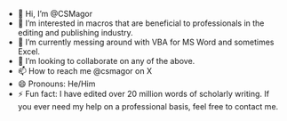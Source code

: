 - 👋 Hi, I’m @CSMagor
- 👀 I’m interested in macros that are beneficial to professionals in the editing and publishing industry.
- 🌱 I’m currently messing around with VBA for MS Word and sometimes Excel.
- 💞️ I’m looking to collaborate on any of the above.
- 📫 How to reach me @csmagor on X
- 😄 Pronouns: He/Him
- ⚡ Fun fact: I have edited over 20 million words of scholarly writing. If you ever need my help on a professional basis, feel free to contact me. 

<!---
CSMagor/CSMagor is a ✨ special ✨ repository because its `README.md` (this file) appears on your GitHub profile.
You can click the Preview link to take a look at your changes.
--->
